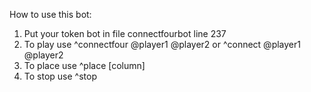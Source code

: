 How to use this bot:
1. Put your token bot in file connectfourbot line 237
2. To play use ^connectfour @player1 @player2 or ^connect @player1 @player2
3. To place use ^place [column]
4. To stop use ^stop
